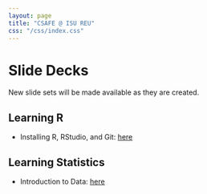 ```yaml
---
layout: page
title: "CSAFE @ ISU REU"
css: "/css/index.css"
---
```


# Slide Decks 

New slide sets will be made available as they are created. 

## Learning R 

- Installing R, RStudio, and Git: [here](static/slides/rstats/installation.html)

## Learning Statistics 

- Introduction to Data: [here](static/slides/statistics/intro-data.html)
